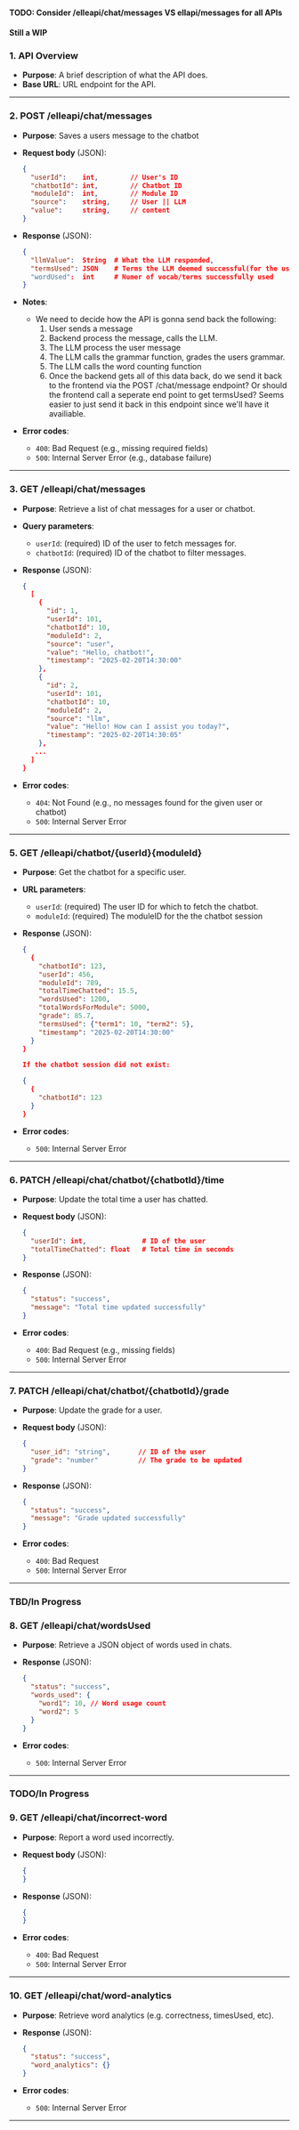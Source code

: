 #### TODO: Consider /elleapi/chat/messages VS ellapi/messages for all APIs
#### Still a WIP

### 1. **API Overview**
   - **Purpose**: A brief description of what the API does.
   - **Base URL**: URL endpoint for the API.
---

### 2. **POST /elleapi/chat/messages**
- **Purpose**: Saves a users message to the chatbot
- **Request body** (JSON):
  ```json
  {
    "userId":    int,        // User's ID
    "chatbotId": int,        // Chatbot ID
    "moduleId":  int,        // Module ID  
    "source":    string,     // User || LLM
    "value":     string,     // content
  }
  ```

- **Response** (JSON):
  ```json
  { 
    "llmValue":  String  # What the LLM responded,
    "termsUsed": JSON    # Terms the LLM deemed successful(for the used word counter) * see note
    "wordUsed":  int     # Numer of vocab/terms successfully used 
  }
  ```
- **Notes**:
    - We need to decide how the API is gonna send back the following:
        1. User sends a message
        2. Backend process the message, calls the LLM.
        3. The LLM process the user message
        4. The LLM calls the grammar function, grades the users grammar.
        5. The LLM calls the word counting function
        6. Once the backend gets all of this data back, do we send it back
           to the frontend via the POST /chat/message endpoint? Or should the
           frontend call a seperate end point to get termsUsed? Seems easier to
           just send it back in this endpoint since we'll have it availiable.

- **Error codes**:
  - `400`: Bad Request (e.g., missing required fields)
  - `500`: Internal Server Error (e.g., database failure)
---

### 3. **GET /elleapi/chat/messages**

- **Purpose**: Retrieve a list of chat messages for a user or chatbot.
- **Query parameters**:
  - `userId`: (required) ID of the user to fetch messages for.
  - `chatbotId`: (required) ID of the chatbot to filter messages.

- **Response** (JSON):
  ```json
  {
    [
      {
        "id": 1,
        "userId": 101,
        "chatbotId": 10,
        "moduleId": 2,
        "source": "user",
        "value": "Hello, chatbot!",
        "timestamp": "2025-02-20T14:30:00"
      },
      {
        "id": 2,
        "userId": 101,
        "chatbotId": 10,
        "moduleId": 2,
        "source": "llm",
        "value": "Hello! How can I assist you today?",
        "timestamp": "2025-02-20T14:30:05"
      },
     ...
    ]
  }
  ```

- **Error codes**:
  - `404`: Not Found (e.g., no messages found for the given user or chatbot)
  - `500`: Internal Server Error

---

### 5. **GET /elleapi/chatbot/{userId}{moduleId}**

- **Purpose**: Get the chatbot for a specific user.
- **URL parameters**:
  - `userId`: (required) The user ID for which to fetch the chatbot.
  - `moduleId`: (required) The moduleID for the the chatbot session

- **Response** (JSON):
  ```json
  {
    {
      "chatbotId": 123,
      "userId": 456,
      "moduleId": 789,
      "totalTimeChatted": 15.5,
      "wordsUsed": 1200,
      "totalWordsForModule": 5000,
      "grade": 85.7,
      "termsUsed": {"term1": 10, "term2": 5},
      "timestamp": "2025-02-20T14:30:00"
    }
  }

  If the chatbot session did not exist:

  {
    {
      "chatbotId": 123
    }
  }
  ```

- **Error codes**:
  - `500`: Internal Server Error

---
### 6. **PATCH /elleapi/chat/chatbot/{chatbotId}/time**
- **Purpose**: Update the total time a user has chatted.
- **Request body** (JSON):
  ```json
  {
    "userId": int,              # ID of the user
    "totalTimeChatted": float   # Total time in seconds
  }
  ```

- **Response** (JSON):
  ```json
  {
    "status": "success",
    "message": "Total time updated successfully"
  }
  ```

- **Error codes**:
  - `400`: Bad Request (e.g., missing fields)
  - `500`: Internal Server Error

---

### 7. **PATCH /elleapi/chat/chatbot/{chatbotId}/grade**

- **Purpose**: Update the grade for a user.
- **Request body** (JSON):
  ```json
  {
    "user_id": "string",       // ID of the user
    "grade": "number"          // The grade to be updated
  }
  ```

- **Response** (JSON):
  ```json
  {
    "status": "success",
    "message": "Grade updated successfully"
  }
  ```

- **Error codes**:
  - `400`: Bad Request
  - `500`: Internal Server Error

---
### TBD/In Progress
### 8. **GET /elleapi/chat/wordsUsed**

- **Purpose**: Retrieve a JSON object of words used in chats.
- **Response** (JSON):
  ```json
  {
    "status": "success",
    "words_used": {
      "word1": 10, // Word usage count
      "word2": 5
    }
  }
  ```

- **Error codes**:
  - `500`: Internal Server Error

---
### TODO/In Progress
### 9. **GET /elleapi/chat/incorrect-word**

- **Purpose**: Report a word used incorrectly.
- **Request body** (JSON):
  ```json
  {
  }
  ```

- **Response** (JSON):
  ```json
  {
  }
  ```

- **Error codes**:
  - `400`: Bad Request
  - `500`: Internal Server Error

---

### 10. **GET /elleapi/chat/word-analytics**

- **Purpose**: Retrieve word analytics (e.g. correctness, timesUsed, etc).
- **Response** (JSON):
  ```json
  {
    "status": "success",
    "word_analytics": {}
  }
  ```

- **Error codes**:
  - `500`: Internal Server Error

---



